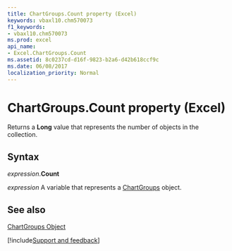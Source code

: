 ```yaml
---
title: ChartGroups.Count property (Excel)
keywords: vbaxl10.chm570073
f1_keywords:
- vbaxl10.chm570073
ms.prod: excel
api_name:
- Excel.ChartGroups.Count
ms.assetid: 8c0237cd-d16f-9823-b2a6-d42b618ccf9c
ms.date: 06/08/2017
localization_priority: Normal
---
```



# ChartGroups.Count property (Excel)

Returns a  **Long** value that represents the number of objects in the collection.


## Syntax

_expression_.**Count**

_expression_ A variable that represents a [ChartGroups](Excel.ChartGroups(object).md) object.


## See also


[ChartGroups Object](Excel.ChartGroups(object).md)

[!include[Support and feedback](~/includes/feedback-boilerplate.md)]